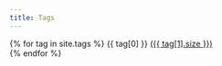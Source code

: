 ```yaml
---
title: Tags
---
```


{% for tag in site.tags %}
  {{ tag[0] }} <a href="#" onClick="lunr_search('{{ tag[0] }}');">({{ tag[1].size }})</a> <br>
{% endfor %}
